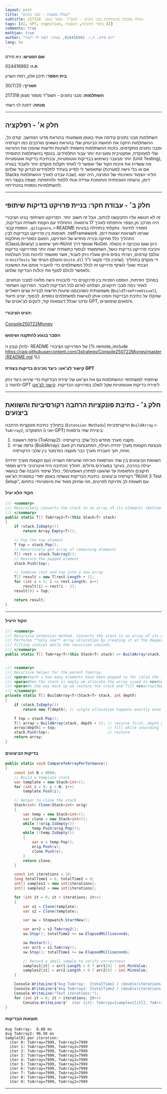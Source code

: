 ```yaml
---
layout: post
title: "מטלה מסכמת - מבני נתונים"
subtitle: מטלה מסכמת בהשתלמות מבני נתונים - תשפ"ד. מספר מצפן  217318
tags: [AI, GPT, cognition, שיפור החשיבה, השפעות AI]
comments: true
mathjax: true
author: "גיא סידס, ת.ז. 024416992, מנחה: דפנה לוי רשתי"
lang: he
---
```


**שם המגיש:** גיא סידס

**ת.ז:** 024416992

**בית הספר:** תיכון אלון, רמת השרון
 
**תאריך:** 30/7/25

**השתלמות:** מבני נתונים - תשפ"ד מספר מצפן  217318

**מנחה:** דפנה לוי רשתי

---

## חלק א׳ - רפלקציה

השתלמות מבני נתונים קידמה אותי באופן משמעותי בהוראת מדעי המחשב. קודם כל, ההשתלמות חיזקה את תחושת הביטחון שלי בהוראת נושאים מורכבים כמו רקורסיה ומבני נתונים מתקדמים. בזכות ההשתלמות נחשפתי לשיטות חדשות שהפכו את ההוראה שלי לממוקדת, אפקטיבית ומעניינת יותר עבור התלמידים. בנוסף בהשתלמות התנסיתי יותר מבעבר בשימוש בבדיקות אוטומטיות, ובכתיבת בדיקות אוטומטיות (Unit Testing), מה ששדרג את איכות הקוד שלי ואפשר לי לאתר תקלות מוקדם יותר ולעבוד בצורה שתאפשר לי לסייע בעתיד לתלמידים לבדוק קוד שלהם (אם או בלי גישה למערכת Stacks שבה עבדנו לאורך ההשתלמות). הליווי הצמוד והאיכותי של המרצה, היה יוצא דופן, וגישתה האכפתית והתומכת עודדה אותי ללמוד ולהתפתח. מצפה בקוצר רוח להשתלמויות נוספות בהנחייתה.

---

## חלק ב׳ - עבודת חקר: בניית פרויקט בדיקות שיתופי

זה לא הנושא עליו התבקשנו לכתוב, אבל זה חשוב יותר.
הפרויקט השיתופי בגיט הציבורי היה מורכב מן הצפוי והתפתח לאורך 17 גרסאות. התחלתי עם הקמת תשתית הבדיקות, הוספת קבצי `.gitignore`, ו-README מסודר לתיעוד. נתקלתי בתחילה בבעיות תאימות בין פרוייקט הבדיקות לבין .netFramework שגרמו לשגיאות יוצאות דופן. התהליך כלל מחיקה ובנייה מחדש של הפרויקט, הפעם כספריית מחלקות (ClassLibrary) תוך שימוש ב-NUnit שנוסף דרך NuGet. כיוון שגם טכניקה זו נכשלה והניבה פרוייקט בדיקות כושל, השתמשתי לבסוף בתשתית ישנה יותר מפרוייקטי בדיקות קודמים, ויצרתי בסיס איתן שעליו ניתן לעבוד, אשר מאשפר להינות מכל העולמות (עולם ה-`UnitTests` והעולם הגרפי של `Unit4.dll` שהכין ולרי פקאר ז"ל). 
די מוקדם בתהליך הבנתי שעלי לשתף פרוייקט זה לכלל המשתלמים כדי להעביר אותם את המשוכה ולאפשר לכולם למנף את יכולות הבדיקה שלהם.

במהלך הפיתוח, הוספנו הפניות בין פרויקטים כדי להבטיח גישה מלאה למבני הנתונים. לאחר כמה סבבי תיקונים, הצלחנו לגרום לכל הבדיקות לעבור. הפרויקט השתפר משמעותית כשהכנסנו שיטות חדשות לבניית עצים ויזואליים (`BuildTreeFromVisual`), שהקלו על כתיבת הבדיקות והפכו אותן לנגישות למשתלמים נוספים. לבסוף, יצרנו תיעוד עדכני שכלל דוגמאות קוד, לינקים לצ'אטים של GPT, ודמואים שימושיים.

#### הגיט הציבורי:
[Console250722Mivney](https://github.com/3strategy/Console250722Mivney)

#### הסבר בנוגע להתקנה ושימוש
להלן קובץ ה- README של הפרוייקט הציבורי
{% remote_include https://raw.githubusercontent.com/3strategy/Console250722Mivney/master/README.md %}

#### קישור לצ'אט: כיצד מכינים בדיקות בעזרת GPT
שיתפתי למשתתפי ההשתלמות גם את הצ'אט של יצירת הבדיקות כדי שיראו כיצד ניתן להעזר ב-GPT ליצירת בדיקות אוטומטיות שקל לשלב בפרוייקט הבדיקות.
[קישור לצ'אט](https://chatgpt.com/share/687fcb71-ee74-800e-8cf4-8f5ecca3f73c)

---

<!-- blob/master -->
## חלק ג׳ - כתיבת פונקציות הרחבה רקורסיביות והשוואת ביצועים

בתהליך כתיבת פונקציות הרחבה (`Extension Methods`) הרקורסיביות `BuildArray` ו-`ToArray2`, התמקדנו (אני ו-GPT) ביצירת שתי גרסאות:

1. גרסה ראשונה (ToArray2): מקצה מערך מחדש בכל שלב ברקורסיה.
2. גרסה שנייה (BuildArray): מבצעת הקצאת מערך יחידה ויעילה, המתבצעת רק פעם אחת, תוך העברת מערך כבר מוקצה כפרמטר בין שלבי הרקורסיה.

השוואת הביצועים בין שתי הגרסאות הוכיחה שהגרסה השנייה (עם הקצאת מערך יחידה) יעילה בהרבה, בעיקר במערכים גדולים. תהליך הכתיבה היה איטרטיבי ודרש מספר תיקונים והתאמות עד שהגענו לפתרון האופטימלי, כולל שיפור ההבנה שלי בנושאי רקורסיה וביצועים. כתיבת הבדיקות נעשתה באופן יסודי במסגרת הצ'אט "NUnit 3 Test Setup", עם תשומת לב מדויקת לפרטים, מה שחיזק מאוד את מיומנויותיי בתחום.

#### הקוד הלא יעיל

```csharp
/// <summary>
/// Recursively converts the stack to an array of its elements (bottom to top), restoring the stack.
/// </summary>
public static T[] ToArray2<T>(this Stack<T> stack)
{
    if (stack.IsEmpty())
        return Array.Empty<T>();

    // Pop the top element
    T top = stack.Pop();
    // Recursively get array of remaining elements
    T[] rest = stack.ToArray2();
    // Restore the popped element
    stack.Push(top);

    // Combine rest and top into a new array
    T[] result = new T[rest.Length + 1];
    for (int i = 1; i <= rest.Length; i++)
        result[i] = rest[i - 1];
    result[0] = top;

    return result;
}
```

---

#### הקוד היעיל

```csharp
/// <summary>
/// Recursive extension method. Converts the stack to an array of its elements (bottom → top), restoring the stack.
/// Performs **only one** array allocation by creating it at the deepest (empty‑stack) frame and
/// filling indices while the recursion unwinds.
/// </summary>
public static T[] ToArray<T>(this Stack<T> stack) => BuildArray(stack, 0);


/// <summary>
/// Recursive helper for the parent ToArray.
/// <para>depth = how many elements have been popped so far (also the index to write)</para>
/// <para>When the stack is empty we allocate the array sized to <c>depth</c>.</para>
/// <para>On the way back up we restore the stack and fill <c>array[depth]</c> with <c>top</c>.</para>
/// </summary>
private static T[] BuildArray<T>(Stack<T> stack, int depth)
{
    if (stack.IsEmpty())
        return new T[depth]; // single allocation happens exactly once at the deepest call

    T top = stack.Pop();
    T[] array = BuildArray(stack, depth + 1); // recurse first, depth grows
    array[depth] = top;                       // fill while unwinding (bottom→top order)
    stack.Push(top);                          // restore
    return array;
}
```

#### בדיקות הביצועים

```csharp
public static void CompareToArrayPerformance()
{
    const int N = 8000;
    // Build a template stack
    var template = new Stack<int>();
    for (int i = 0; i < N; i++)
        template.Push(i);

    // Helper to clone the stack
    Stack<int> Clone(Stack<int> orig)
    {
        var temp = new Stack<int>();
        var clone = new Stack<int>();
        while (!orig.IsEmpty())
            temp.Push(orig.Pop());
        while (!temp.IsEmpty())
        {
            var v = temp.Pop();
            orig.Push(v);
            clone.Push(v);
        }
        return clone;
    }

    const int iterations = 10;
    long totalTime1 = 0, totalTime2 = 0;
    int[] samples1 = new int[iterations];
    int[] samples2 = new int[iterations];

    for (int it = 0; it < iterations; it++)
    {
        var s1 = Clone(template);
        var s2 = Clone(template);

        var sw = Stopwatch.StartNew();

        var arr2 = s2.ToArray2();
        sw.Stop(); totalTime2 += sw.ElapsedMilliseconds;

        sw.Restart();
        var arr1 = s1.ToArray();
        sw.Stop(); totalTime1 += sw.ElapsedMilliseconds;

        // Record a small sample to verify correctness
        samples1[it] = arr1.Length > 0 ? arr1[0] : int.MinValue;
        samples2[it] = arr2.Length > 0 ? arr2[0] : int.MinValue;
    }

    Console.WriteLine($"Avg ToArray:  {totalTime1 / (double)iterations:F2} ms");
    Console.WriteLine($"Avg ToArray2: {totalTime2 / (double)iterations:F2} ms");
    Console.WriteLine("Test iterations:");
    for (int it = 0; it < iterations; it++)
        Console.WriteLine($"  iter {it}: ToArray={samples1[it]}, ToArray2={samples2[it]}");
}
```

#### תוצאות הבדיקות
```
Avg ToArray:  0.80 ms
Avg ToArray2: 96.50 ms
Sample[0] per iteration:
  iter 0: ToArray=7999, ToArray2=7999
  iter 1: ToArray=7999, ToArray2=7999
  iter 2: ToArray=7999, ToArray2=7999
  iter 3: ToArray=7999, ToArray2=7999
  iter 4: ToArray=7999, ToArray2=7999
  iter 5: ToArray=7999, ToArray2=7999
  iter 6: ToArray=7999, ToArray2=7999
  iter 7: ToArray=7999, ToArray2=7999
  iter 8: ToArray=7999, ToArray2=7999
  iter 9: ToArray=7999, ToArray2=7999
```

---

